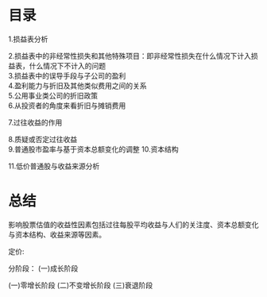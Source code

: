 # 目录
1.损益表分析  

2.损益表中的非经常性损失和其他特殊项目：即非经常性损失在什么情况下计入损益表，什么情况下不计入的问题   
3.损益表中的误导手段与子公司的盈利  
4.盈利能力与折旧及其他类似费用之间的关系  
5.公用事业类公司的折旧政策      
6.从投资者的角度来看折旧与摊销费用     

7.过往收益的作用  

8.质疑或否定过往收益   
9.普通股市盈率与基于资本总额变化的调整
10.资本结构

11.低价普通股与收益来源分析 

# 总结
影响股票估值的收益性因素包括过往每股平均收益与人们的关注度、资本总额变化与资本结构、收益来源等因素。

定价:

分阶段：
(一)成长阶段


(一)零增长阶段
(二)不变增长阶段
(三)衰退阶段









